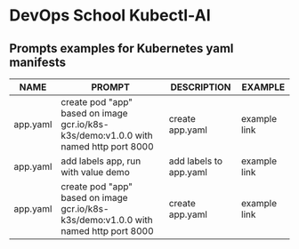 # DevOps School Kubectl-AI

## Prompts examples for Kubernetes yaml manifests

| NAME             | PROMPT                                                                               | DESCRIPTION              | EXAMPLE                     |
|------------------|--------------------------------------------------------------------------------------|--------------------------|-----------------------------|
| app.yaml         | create pod "app" based on image gcr.io/k8s-k3s/demo:v1.0.0 with named http port 8000 | create app.yaml          | example link                |
| app.yaml         | add labels app, run with value demo                                                  | add labels to app.yaml   | example link                |
| app.yaml         | create pod "app" based on image gcr.io/k8s-k3s/demo:v1.0.0 with named http port 8000 | create app.yaml          | example link                |
